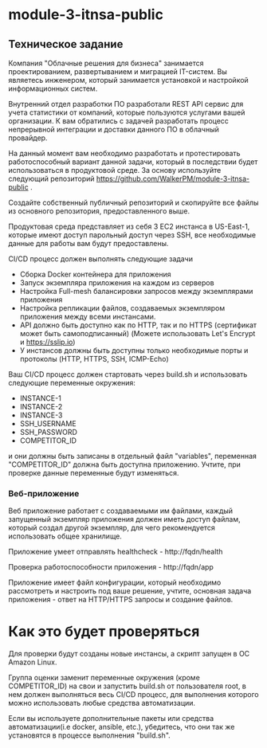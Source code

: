 # module-3-itnsa-public

## Техническое задание

Компания "Облачные решения для бизнеса" занимается проектированием, развертыванием и миграцией IT-систем. Вы являетесь инженером, который занимается установкой и настройкой информационных систем. 

Внутренний отдел разработки ПО разработали REST API сервис для учета статистики от компаний, которые пользуются услугами вашей организации. К вам обратились с задачей разработать процесс непрерывной интеграции и доставки данного ПО в облачный провайдер.

На данный момент вам необходимо разработать и протестировать работоспособный вариант данной задачи, который в последствии будет использоваться в продуктовой среде. За основу используйте следующий репозиторий https://github.com/WalkerPM/module-3-itnsa-public .

Создайте собственный публичный репозиторий и скопируйте все файлы из основного репозитория, предоставленного выше.

Продуктовая среда представляет из себя 3 EC2 инстанса в US-East-1, которые имеют доступ парольный доступ через SSH, все необходимые данные для работы вам будут предоставлены.

CI/CD процесс должен выполнять следующие задачи
* Сборка Docker контейнера для приложения
* Запуск экземпляра приложения на каждом из серверов
* Настройка Full-mesh балансировки запросов между экземплярами приложения
* Настройка репликации файлов, создаваемых экземпляром приложения между всеми инстансами.
* API должно быть доступно как по HTTP, так и по HTTPS (сертификат может быть самоподписанный) (Можете использовать Let's Encrypt и https://sslip.io)
* У инстансов должны быть доступны только необходимые порты и протоколы (HTTP, HTTPS, SSH, ICMP-Echo)
  
Ваш CI/CD процесс должен стартовать через build.sh и использовать следующие переменные окружения:
* INSTANCE-1
* INSTANCE-2
* INSTANCE-3
* SSH_USERNAME
* SSH_PASSWORD
* COMPETITOR_ID 

и они должны быть записаны в отдельный файл "variables", переменная "COMPETITOR_ID" должна быть доступна приложению. Учтите, при проверке данные переменные будут изменяться.


### Веб-приложение
Веб приложение работает с создаваемыми им файлами, каждый запущенный экземпляр приложения должен иметь доступ файлам, который создал другой экземпляр, для чего рекомендуется использовать общее хранилище.

Приложение умеет отправлять healthcheck - http://fqdn/health

Проверка работоспособности приложения - http://fqdn/app

Приложение имеет файл конфигурации, который необходимо рассмотреть и настроить под ваше решение, учтите, основная задача приложения - ответ на HTTP/HTTPS запросы и создание файлов.

# Как это будет проверяться

Для проверки будут созданы новые инстансы, а скрипт запущен в ОС Amazon Linux. 

Группа оценки заменит переменные окружения (кроме COMPETITOR_ID) на свои и запустить build.sh от пользователя root, в нем должен выполняться весь CI/CD процесс, для выполнения которого можно использовать любые средства автоматизации. 

Если вы используете дополнительные пакеты или средства автоматизации(i.e docker, ansible, etc.), убедитесь, что они так же установятся в процессе выполнения "build.sh".
